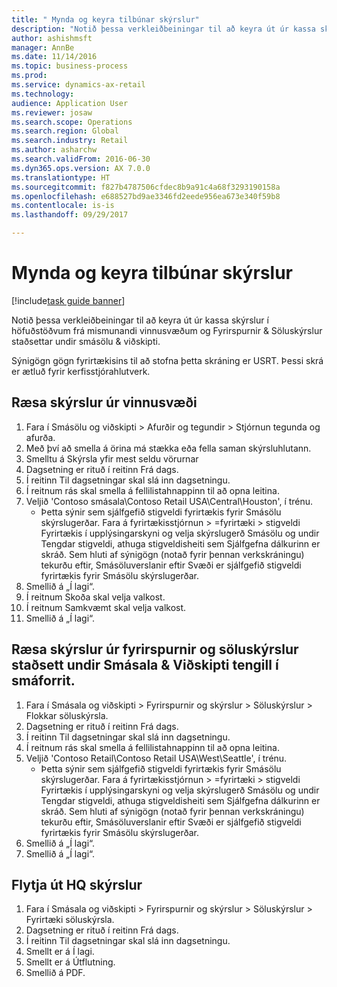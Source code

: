 ```yaml
--- 
title: " Mynda og keyra tilbúnar skýrslur"
description: "Notið þessa verkleiðbeiningar til að keyra út úr kassa skýrslur í höfuðstöðvum frá mismunandi vinnusvæðum og Fyrirspurnir & Söluskýrslur staðsettar undir smásölu & viðskipti."
author: ashishmsft
manager: AnnBe
ms.date: 11/14/2016
ms.topic: business-process
ms.prod: 
ms.service: dynamics-ax-retail
ms.technology: 
audience: Application User
ms.reviewer: josaw
ms.search.scope: Operations
ms.search.region: Global
ms.search.industry: Retail
ms.author: asharchw
ms.search.validFrom: 2016-06-30
ms.dyn365.ops.version: AX 7.0.0
ms.translationtype: HT
ms.sourcegitcommit: f827b4787506cfdec8b9a91c4a68f3293190158a
ms.openlocfilehash: e688527bd9ae3346fd2eede956ea673e340f59b8
ms.contentlocale: is-is
ms.lasthandoff: 09/29/2017

---
```

# <a name="generate-and-run-out-of-box-reports"></a> Mynda og keyra tilbúnar skýrslur

[!include[task guide banner](../includes/task-guide-banner.md)]

Notið þessa verkleiðbeiningar til að keyra út úr kassa skýrslur í höfuðstöðvum frá mismunandi vinnusvæðum og Fyrirspurnir & Söluskýrslur staðsettar undir smásölu & viðskipti.



Sýnigögn gögn fyrirtækisins til að stofna þetta skráning er USRT. Þessi skrá er ætluð fyrir kerfisstjórahlutverk.


## <a name="launch-reports-from-workspaces"></a>Ræsa skýrslur úr vinnusvæði
1. Fara í Smásölu og viðskipti > Afurðir og tegundir > Stjórnun tegunda og afurða.
2. Með því að smella á örina má stækka eða fella saman skýrsluhlutann.
3. Smelltu á Skýrsla yfir mest seldu vörurnar
4. Dagsetning er rituð í reitinn Frá dags.
5. Í reitinn Til dagsetningar skal slá inn dagsetningu.
6. Í reitnum rás skal smella á fellilistahnappinn til að opna leitina.
7. Veljið 'Contoso smásala\Contoso Retail USA\Central\Houston', í trénu.
    * Þetta sýnir sem sjálfgefið stigveldi fyrirtækis fyrir Smásölu skýrslugerðar.   Fara á fyrirtækisstjórnun > fyrirtæki > stigveldi Fyrirtækis í upplýsingarskyni og velja skýrslugerð Smásölu og undir Tengdar stigveldi, athuga stigveldisheiti sem Sjálfgefna dálkurinn er skráð.      Sem hluti af sýnigögn (notað fyrir þennan verkskráningu) tekurðu eftir, Smásöluverslanir eftir Svæði er sjálfgefið stigveldi fyrirtækis fyrir Smásölu skýrslugerðar.     
8. Smellið á „Í lagi“.
9. Í reitnum Skoða skal velja valkost.
10. Í reitnum Samkvæmt skal velja valkost.
11. Smellið á „Í lagi“.

## <a name="launch-reports-from-the-inquiries-and-sales-reports-located-under-retail--commerce-app-link"></a>Ræsa skýrslur úr fyrirspurnir og söluskýrslur staðsett undir Smásala & Viðskipti tengill í smáforrit.
1. Fara í Smásala og viðskipti > Fyrirspurnir og skýrslur > Söluskýrslur > Flokkar söluskýrsla.
2. Dagsetning er rituð í reitinn Frá dags.
3. Í reitinn Til dagsetningar skal slá inn dagsetningu.
4. Í reitnum rás skal smella á fellilistahnappinn til að opna leitina.
5. Veljið 'Contoso Retail\Contoso Retail USA\West\Seattle', í trénu.
    * Þetta sýnir sem sjálfgefið stigveldi fyrirtækis fyrir Smásölu skýrslugerðar.   Fara á fyrirtækisstjórnun > fyrirtæki > stigveldi Fyrirtækis í upplýsingarskyni og velja skýrslugerð Smásölu og undir Tengdar stigveldi, athuga stigveldisheiti sem Sjálfgefna dálkurinn er skráð.      Sem hluti af sýnigögn (notað fyrir þennan verkskráningu) tekurðu eftir, Smásöluverslanir eftir Svæði er sjálfgefið stigveldi fyrirtækis fyrir Smásölu skýrslugerðar.     
6. Smellið á „Í lagi“.
7. Smellið á „Í lagi“.

## <a name="export-an-hq-reports"></a>Flytja út HQ skýrslur
1. Fara í Smásala og viðskipti > Fyrirspurnir og skýrslur > Söluskýrslur > Fyrirtæki söluskýrsla.
2. Dagsetning er rituð í reitinn Frá dags.
3. Í reitinn Til dagsetningar skal slá inn dagsetningu.
4. Smellt er á Í lagi.
5. Smellt er á Útflutning.
6. Smellið á PDF.


